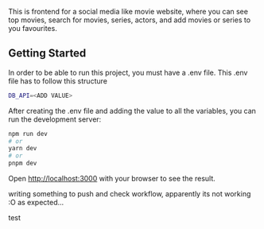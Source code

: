 This is frontend for a social media like movie website, where you can see top movies, search for movies, series, actors, and add movies or series
to you favourites.

## Getting Started
In order to be able to run this project, you must have a .env file.
This .env file has to follow this structure 

```bash
DB_API=<ADD VALUE>

```
After creating the .env file and adding the value to all the variables, you can run the development server:

```bash
npm run dev
# or
yarn dev
# or
pnpm dev
```

Open [http://localhost:3000](http://localhost:3000) with your browser to see the result.

writing something to push and check workflow, apparently its not working :O as expected...

test
